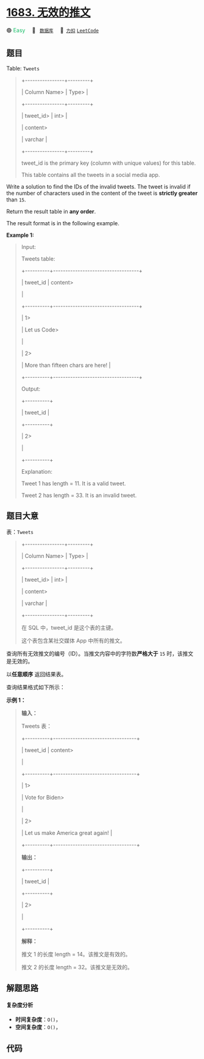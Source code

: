# [1683. 无效的推文](https://2xiao.github.io/leetcode-js/problem/1683.html)

🟢 <font color=#15bd66>Easy</font>&emsp; 🔖&ensp; [`数据库`](/tag/database.md)&emsp; 🔗&ensp;[`力扣`](https://leetcode.cn/problems/invalid-tweets) [`LeetCode`](https://leetcode.com/problems/invalid-tweets)

## 题目

Table: `Tweets`

> 
> 
> 
> 
> 
> +----------------+---------+
> 
> | Column Name> 
> | Type> 
> |
> 
> +----------------+---------+
> 
> | tweet_id> 
>    | int> 
>  |
> 
> | content> 
> > 
> | varchar |
> 
> +----------------+---------+
> 
> tweet_id is the primary key (column with unique values) for this table.
> 
> This table contains all the tweets in a social media app.
> 
> 



Write a solution to find the IDs of the invalid tweets. The tweet is invalid
if the number of characters used in the content of the tweet is **strictly
greater** than `15`.

Return the result table in **any order**.

The result format is in the following example.



**Example 1:**

> Input: 
> 
> Tweets table:
> 
> +----------+-----------------------------------+
> 
> | tweet_id | content> 
> > 
> > 
> > 
> > 
> > 
>    |
> 
> +----------+-----------------------------------+
> 
> | 1> 
> > 
> | Let us Code> 
> > 
> > 
> > 
> > 
>    |
> 
> | 2> 
> > 
> | More than fifteen chars are here! |
> 
> +----------+-----------------------------------+
> 
> Output: 
> 
> +----------+
> 
> | tweet_id |
> 
> +----------+
> 
> | 2> 
> > 
> |
> 
> +----------+
> 
> Explanation: 
> 
> Tweet 1 has length = 11. It is a valid tweet.
> 
> Tweet 2 has length = 33. It is an invalid tweet.
> 
> 


## 题目大意

表：`Tweets`

> 
> 
> 
> 
> 
> +----------------+---------+
> 
> | Column Name> 
> | Type> 
> |
> 
> +----------------+---------+
> 
> | tweet_id> 
>    | int> 
>  |
> 
> | content> 
> > 
> | varchar |
> 
> +----------------+---------+
> 
> 在 SQL 中，tweet_id 是这个表的主键。
> 
> 这个表包含某社交媒体 App 中所有的推文。



查询所有无效推文的编号（ID）。当推文内容中的字符数**严格大于** `15` 时，该推文是无效的。

以**任意顺序** 返回结果表。

查询结果格式如下所示：



**示例 1：**

> 
> 
> 
> 
> 
> **输入：**
> 
> Tweets 表：
> 
> +----------+----------------------------------+
> 
> | tweet_id | content> 
> > 
> > 
> > 
> > 
> > 
>   |
> 
> +----------+----------------------------------+
> 
> | 1> 
> > 
> | Vote for Biden> 
> > 
> > 
> > 
>    |
> 
> | 2> 
> > 
> | Let us make America great again! |
> 
> +----------+----------------------------------+
> 
> 
> 
> **输出：**
> 
> +----------+
> 
> | tweet_id |
> 
> +----------+
> 
> | 2> 
> > 
> |
> 
> +----------+
> 
> **解释：**
> 
> 推文 1 的长度 length = 14。该推文是有效的。
> 
> 推文 2 的长度 length = 32。该推文是无效的。
> 
> 


## 解题思路

#### 复杂度分析

- **时间复杂度**：`O()`，
- **空间复杂度**：`O()`，

## 代码

```javascript

```